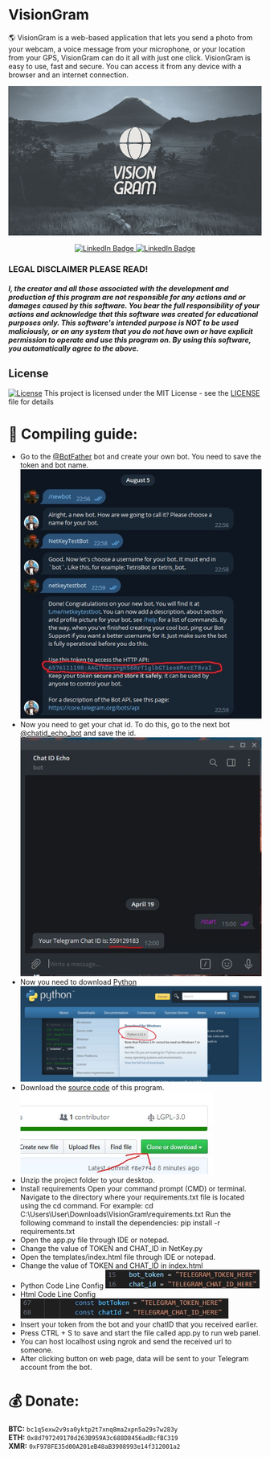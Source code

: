 # VisionGram
🌎 VisionGram is a web-based application that lets you send a photo from your webcam, a voice message from your microphone, or your location from your GPS, VisionGram can do it all with just one click. VisionGram is easy to use, fast and secure. You can access it from any device with a browser and an internet connection.

<p align="center">
  <img src="images/logo.png">
</p>
<div id="badges" align="center">
  <a href="https://t.me/CodQu">
    <img src="https://img.shields.io/badge/Telegram-blue?style=for-the-badge&logo=telegram&logoColor=white" alt="LinkedIn Badge"/>
  </a>
    <a href="https://t.me/Cisamu">
    <img src="https://img.shields.io/badge/Join%20My%20Telegram%20Channel-blue?style=for-the-badge&logo=telegram&logoColor=white" alt="LinkedIn Badge"/>
  </a>
</div>

### LEGAL DISCLAIMER PLEASE READ!
##### I, the creator and all those associated with the development and production of this program are not responsible for any actions and or damages caused by this software. You bear the full responsibility of your actions and acknowledge that this software was created for educational purposes only. This software's intended purpose is NOT to be used maliciously, or on any system that you do not have own or have explicit permission to operate and use this program on. By using this software, you automatically agree to the above.

## License
[![License](http://img.shields.io/:license-mit-blue.svg?style=flat-square)](/LICENSE)
This project is licensed under the MIT License - see the [LICENSE](/LICENSE) file for details

# :hammer: Compiling guide:  
* Go to the [@BotFather](https://t.me/BotFather) bot and create your own bot. You need to save the token and bot name.  
  ![](images/createBot.jpg)  
* Now you need to get your chat id. To do this, go to the next bot [@chatid_echo_bot](https://t.me/chatid_echo_bot) and save the id.  
  ![](images/chatidBot.jpg)  
* Now you need to download [Python](https://www.python.org/)  
  ![](images/python.jpg)  
* Download the [source code](https://github.com/cisamu123/NetKey/archive/refs/heads/main.zip) of this program.  
  ![](images/loadSourceCode.jpg)
* Unzip the project folder to your desktop.
* Install requirements
Open your command prompt (CMD) or terminal.
Navigate to the directory where your requirements.txt file is located using the cd command. For example:
cd C:\Users\User\Downloads\VisionGram\requirements.txt
Run the following command to install the dependencies:
pip install -r requirements.txt
* Open the app.py file through IDE or notepad.  
* Change the value of TOKEN and CHAT_ID in NetKey.py
* Open the templates/index.html file through IDE or notepad.  
* Change the value of TOKEN and CHAT_ID in index.html
* Python Code Line Config
  ![](images/config_py.jpg)
* Html Code Line Config
  ![](images/config_html.jpg) 
* Insert your token from the bot and your chatID that you received earlier.  
* Press CTRL + S to save and start the file called app.py to run web panel.
* You can host localhost using ngrok and send the received url to someone.  
* After clicking button on web page, data will be sent to your Telegram account from the bot.

# :moneybag: Donate:
**BTC:** `bc1q5exw2v9sa0yktp2t7xnq8ma2xpn5a29s7w283y`  
**ETH:** `0x8d797249170d263B959A3c688D8456adBcfBC319`  
**XMR:** `0xF978FE35d00A201eB48aB3908993e14f312001a2`  
